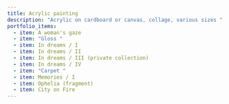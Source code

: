 ```yaml
---
title: Acrylic painting
description: "Acrylic on cardboard or canvas, collage, various sizes "
portfolio_items:
  - item: A woman's gaze
  - item: "Gloss "
  - item: In dreams / I
  - item: In dreams / II
  - item: In dreams / III (private collection)
  - item: In dreams / IV
  - item: "Carpet "
  - item: Memories / I
  - item: Ophelia (fragment)
  - item: City on Fire
---
```

